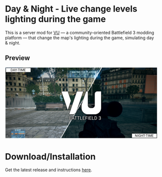# Day & Night - Live change levels lighting during the game
This is a server mod for [VU](https://veniceunleashed.net/) — a community-oriented Battlefield 3 modding platform — that change the map's lighting during the game, simulating day & night.

## Preview
![preview-day](preview.png)

# Download/Installation
Get the latest release and instructions [here](https://github.com/GramThanos/bf3-vu-day-night/releases/latest).
